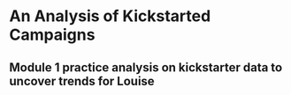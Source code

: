 # An Analysis of Kickstarted Campaigns
## Module 1 practice analysis on kickstarter data to uncover trends for Louise
